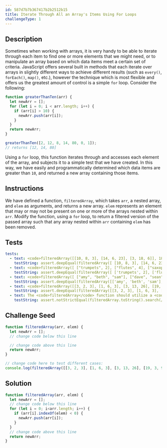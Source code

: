 ```yaml
---
id: 587d7b7b367417b2b2512b15
title: Iterate Through All an Array's Items Using For Loops
challengeType: 1
---
```


## Description
<section id='description'>
Sometimes when working with arrays, it is very handy to be able to iterate through each item to find one or more elements that we might need, or to manipulate an array based on which data items meet a certain set of criteria. JavaScript offers several built in methods that each iterate over arrays in slightly different ways to achieve different results (such as <code>every()</code>, <code>forEach()</code>, <code>map()</code>, etc.), however the technique which is most flexible and offers us the greatest amount of control is a simple <code>for</code> loop.
Consider the following:

```js
function greaterThanTen(arr) {
  let newArr = [];
  for (let i = 0; i < arr.length; i++) {
    if (arr[i] > 10) {
      newArr.push(arr[i]);
    }
  }
  return newArr;
}

greaterThanTen([2, 12, 8, 14, 80, 0, 1]);
// returns [12, 14, 80]
```

Using a <code>for</code> loop, this function iterates through and accesses each element of the array, and subjects it to a simple test that we have created. In this way, we have easily and programmatically determined which data items are greater than <code>10</code>, and returned a new array containing those items.
</section>

## Instructions
<section id='instructions'>
We have defined a function, <code>filteredArray</code>, which takes <code>arr</code>, a nested array, and <code>elem</code> as arguments, and returns a new array. <code>elem</code> represents an element that may or may not be present on one or more of the arrays nested within <code>arr</code>. Modify the function, using a <code>for</code> loop, to return a filtered version of the passed array such that any array nested within <code>arr</code> containing <code>elem</code> has been removed.
</section>

## Tests
<section id='tests'>

```yml
tests:
  - text: <code>filteredArray([[10, 8, 3], [14, 6, 23], [3, 18, 6]], 18)</code> should return <code>[ [10, 8, 3], [14, 6, 23] ]</code>
    testString: assert.deepEqual(filteredArray([ [10, 8, 3], [14, 6, 23], [3, 18, 6] ], 18), [[10, 8, 3], [14, 6, 23]]);
  - text: <code>filteredArray([ ["trumpets", 2], ["flutes", 4], ["saxophones", 2] ], 2)</code> should return <code>[ ["flutes", 4] ]</code>
    testString: assert.deepEqual(filteredArray([ ['trumpets', 2], ['flutes', 4], ['saxophones', 2] ], 2), [['flutes', 4]]);
  - text: <code>filteredArray([ ["amy", "beth", "sam"], ["dave", "sean", "peter"] ], "peter")</code> should return <code>[ ["amy", "beth", "sam"] ]</code>
    testString: assert.deepEqual(filteredArray([['amy', 'beth', 'sam'], ['dave', 'sean', 'peter']], 'peter'), [['amy', 'beth', 'sam']], '<code>filteredArray([ ["amy", "beth", "sam"], ["dave", "sean", "peter"] ], "peter")</code> should return <code>[ ["amy", "beth", "sam"] ]</code>');
  - text: <code>filteredArray([[3, 2, 3], [1, 6, 3], [3, 13, 26], [19, 3, 9]], 3)</code> should return <code>[ ]</code>
    testString: assert.deepEqual(filteredArray([[3, 2, 3], [1, 6, 3], [3, 13, 26], [19, 3, 9]], 3), []);
  - text: The <code>filteredArray</code> function should utilize a <code>for</code> loop
    testString: assert.notStrictEqual(filteredArray.toString().search(/for/), -1);

```

</section>

## Challenge Seed
<section id='challengeSeed'>

<div id='js-seed'>

```js
function filteredArray(arr, elem) {
  let newArr = [];
  // change code below this line

  // change code above this line
  return newArr;
}

// change code here to test different cases:
console.log(filteredArray([[3, 2, 3], [1, 6, 3], [3, 13, 26], [19, 3, 9]], 3));
```

</div>



</section>

## Solution
<section id='solution'>

```js
function filteredArray(arr, elem) {
  let newArr = [];
  // change code below this line
  for (let i = 0; i<arr.length; i++) {
    if (arr[i].indexOf(elem) < 0) {
      newArr.push(arr[i]);
    }
  }
  // change code above this line
  return newArr;
}
```
</section>
